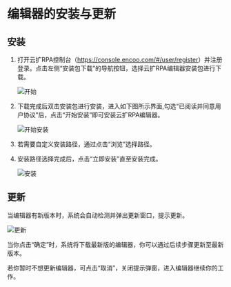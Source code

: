 # 编辑器的安装与更新
## 安装
1. 打开云扩RPA控制台（<https://console.encoo.com/#/user/register>）并注册登录。点击左侧“安装包下载”的导航按钮，选择云扩RPA编辑器安装包进行下载。 
 
   ![开始](https://docimages.blob.core.chinacloudapi.cn/images/Studio/Settings/downloadexe.png)

2. 下载完成后双击安装包进行安装，进入如下图所示界面,勾选“已阅读并同意用户协议”后，点击“开始安装”即可安装云扩RPA编辑器。 
  
   ![开始安装](https://docimages.blob.core.chinacloudapi.cn/images/Studio/Settings/startInstallation.png )

3. 若需要自定义安装路径，通过点击“浏览”选择路径。 

4. 安装路径选择完成后，点击“立即安装”直至安装完成。 
  
   ![安装](https://docimages.blob.core.chinacloudapi.cn/images/Studio/Settings/immediateInstallation.png)

## 更新
当编辑器有新版本时，系统会自动检测并弹出更新窗口，提示更新。
  
   ![更新](https://docimages.blob.core.chinacloudapi.cn/images/Studio/Settings/update.PNG)

当你点击“确定”时，系统将下载最新版的编辑器，你可以通过后续步骤更新至最新版本。

若你暂时不想更新编辑器，可点击“取消”，关闭提示弹窗，进入编辑器继续你的工作。
